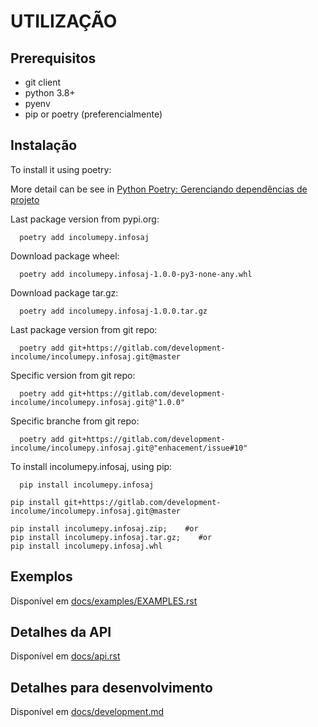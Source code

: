 # UTILIZAÇÃO #

## Prerequisitos ##


- git client
- python 3.8+
- pyenv
- pip or poetry (preferencialmente)


## Instalação ##

To install it using poetry:

More detail can be see in [Python Poetry: Gerenciando dependências de projeto](https://brito.blog.incolume.com.br/2022/01/python-poetry-gerenciando-dependencias.html)

Last package version from pypi.org:
```shell
  poetry add incolumepy.infosaj
```
Download package wheel:
```shell
  poetry add incolumepy.infosaj-1.0.0-py3-none-any.whl
```
Download package tar.gz:
```shell
  poetry add incolumepy.infosaj-1.0.0.tar.gz
```
Last package version from git repo:
```shell
  poetry add git+https://gitlab.com/development-incolume/incolumepy.infosaj.git@master
```
Specific version from git repo:
```shell
  poetry add git+https://gitlab.com/development-incolume/incolumepy.infosaj.git@"1.0.0"
```
Specific branche from git repo:
```shell
  poetry add git+https://gitlab.com/development-incolume/incolumepy.infosaj.git@"enhacement/issue#10"
```


To install incolumepy.infosaj, using pip:

```shell
  pip install incolumepy.infosaj
```
```shell
pip install git+https://gitlab.com/development-incolume/incolumepy.infosaj.git@master
```
```shell
pip install incolumepy.infosaj.zip;    #or
pip install incolumepy.infosaj.tar.gz;    #or
pip install incolumepy.infosaj.whl

```

## Exemplos ##
Disponível em [docs/examples/EXAMPLES.rst](examples/EXAMPLES.rst)


## Detalhes da API ##

Disponível em [docs/api.rst](api)


## Detalhes para desenvolvimento ##
Disponível em [docs/development.md](development)
